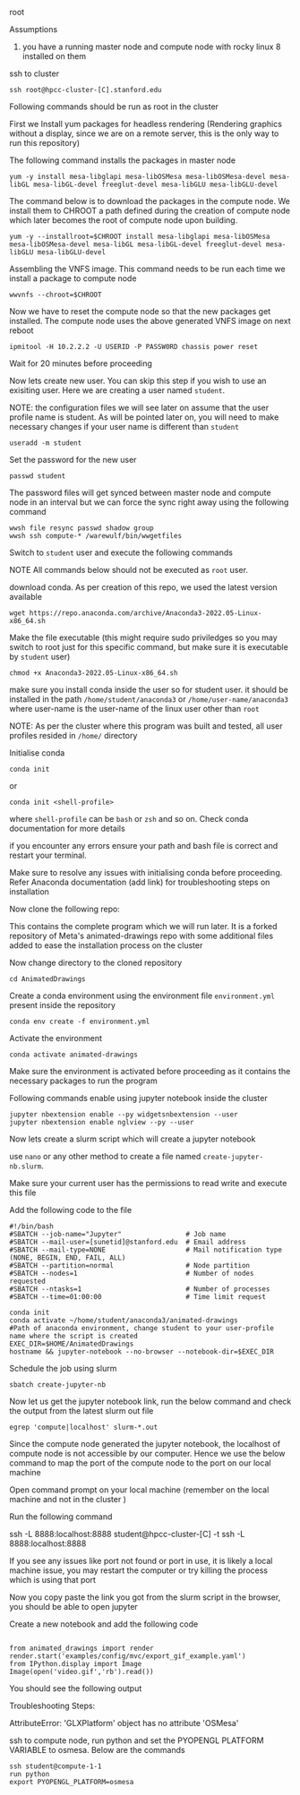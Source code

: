 root

Assumptions
1. you have a running master node and compute node with rocky linux 8 installed on them

ssh to cluster

```
ssh root@hpcc-cluster-[C].stanford.edu
```

Following commands should be run as root in the cluster

First we Install yum packages for headless rendering (Rendering graphics without a display, since we are on a remote server, this is the only way to run this repository)

The following command installs the packages in master node

```
yum -y install mesa-libglapi mesa-libOSMesa mesa-libOSMesa-devel mesa-libGL mesa-libGL-devel freeglut-devel mesa-libGLU mesa-libGLU-devel
```

The command below is to download the packages in the compute node. We install them to CHROOT a path defined during the creation of compute node which later becomes the root of compute node upon building. 

```
yum -y --installroot=$CHROOT install mesa-libglapi mesa-libOSMesa mesa-libOSMesa-devel mesa-libGL mesa-libGL-devel freeglut-devel mesa-libGLU mesa-libGLU-devel
```


Assembling the VNFS image. 
This command needs to be run each time we install a package to compute node 
<!-- Upload the path variable to warewolf database and build the compute image -->

```
wwvnfs --chroot=$CHROOT
```

Now we have to reset the compute node so that the new packages get installed. The compute node uses the above generated VNFS image on next reboot

```
ipmitool -H 10.2.2.2 -U USERID -P PASSW0RD chassis power reset
```

Wait for 20 minutes before proceeding

Now lets create new user. You can skip this step if you wish to use an exisiting user. Here we are creating a user named `student`. 

NOTE: the configuration files we will see later on assume that the user profile name is student. As will be pointed later on, you will need to make necessary changes if your user name is different than `student`

```
useradd -m student
```

Set the password for the new user

```
passwd student
```

The password files will get synced between master node and compute node in an interval but we can force the sync right away using the following command

```
wwsh file resync passwd shadow group
wwsh ssh compute-* /warewulf/bin/wwgetfiles
```

Switch to  `student` user and execute the following commands

NOTE All commands below should not be executed as `root` user. 

download conda. As per creation of this repo, we used the latest version available

```
wget https://repo.anaconda.com/archive/Anaconda3-2022.05-Linux-x86_64.sh
```

Make the file executable (this might require sudo priviledges so you may switch to root just for this specific command, but make sure it is executable by `student` user) 

```
chmod +x Anaconda3-2022.05-Linux-x86_64.sh
```

make sure you install conda inside the user 
so for student user. it should be installed in the path `/home/student/anaconda3` or  `/home/user-name/anaconda3` where user-name is the user-name of the linux user other than `root`

NOTE: As per the cluster where this program was built and tested, all user profiles resided in `/home/` directory

Initialise conda

```
conda init
``` 
or
```
conda init <shell-profile>
```


where `shell-profile` can be `bash` or `zsh` and so on. Check conda documentation for more details

if you encounter any errors ensure your path and bash file is correct and restart your terminal. 

Make sure to resolve any issues with initialising conda before proceeding. Refer Anaconda documentation (add link) for troubleshooting steps on installation 

Now clone the following repo:

This contains the complete program which we will run later. It is a forked repository of Meta's animated-drawings repo with some additional files added to ease the installation process on the cluster

Now change directory to the cloned repository

```
cd AnimatedDrawings
```

Create a conda environment using the environment file `environment.yml` present inside the repository


```
conda env create -f environment.yml
```

Activate the environment

```
conda activate animated-drawings
```

Make sure the environment is activated before proceeding as it contains the necessary packages to run the program

Following commands enable using jupyter notebook inside the cluster


```
jupyter nbextension enable --py widgetsnbextension --user
jupyter nbextension enable nglview --py --user
```

Now lets create a slurm script which will create a jupyter notebook 

use `nano` or any other method to create a file named `create-jupyter-nb.slurm`.

Make sure your current user has the permissions to read write and execute this file

Add the following code to the file

```
#!/bin/bash
#SBATCH --job-name="Jupyter"                # Job name
#SBATCH --mail-user=[sunetid]@stanford.edu  # Email address    
#SBATCH --mail-type=NONE                    # Mail notification type (NONE, BEGIN, END, FAIL, ALL)
#SBATCH --partition=normal                  # Node partition
#SBATCH --nodes=1                           # Number of nodes requested
#SBATCH --ntasks=1                          # Number of processes
#SBATCH --time=01:00:00                     # Time limit request

conda init
conda activate ~/home/student/anaconda3/animated-drawings                       #Path of anaconda environment, change student to your user-profile name where the script is created
EXEC_DIR=$HOME/AnimatedDrawings
hostname && jupyter-notebook --no-browser --notebook-dir=$EXEC_DIR
```

Schedule the job using slurm

```
sbatch create-jupyter-nb
```
Now let us get the jupyter notebook link, run the below command and check the output from the latest slurm out file 

```
egrep 'compute|localhost' slurm-*.out
```

Since the compute node generated the jupyter notebook, the localhost of compute node is not accessible by our computer. Hence we use the below command to map the port of the compute node to the port on our local machine


Open command prompt on your local machine (remember on the local machine and not in the cluster ) 


Run the following command 

ssh -L 8888:localhost:8888 student@hpcc-cluster-[C] -t ssh -L 8888:localhost:8888

If you see any issues like port not found or port in use, it is likely a local machine issue, you may restart the computer or try killing the process which is using that port


Now you copy paste the link you got from the slurm script in the browser, you should be able to open jupyter

Create a new notebook and add the following code

```

from animated_drawings import render
render.start('examples/config/mvc/export_gif_example.yaml')
from IPython.display import Image
Image(open('video.gif','rb').read())
```

You should see the following output



Troubleshooting Steps:

AttributeError: 'GLXPlatform' object has no attribute 'OSMesa'

ssh to compute node, run python and set the PYOPENGL PLATFORM VARIABLE to osmesa. Below are the commands


```
ssh student@compute-1-1
run python
export PYOPENGL_PLATFORM=osmesa
```




